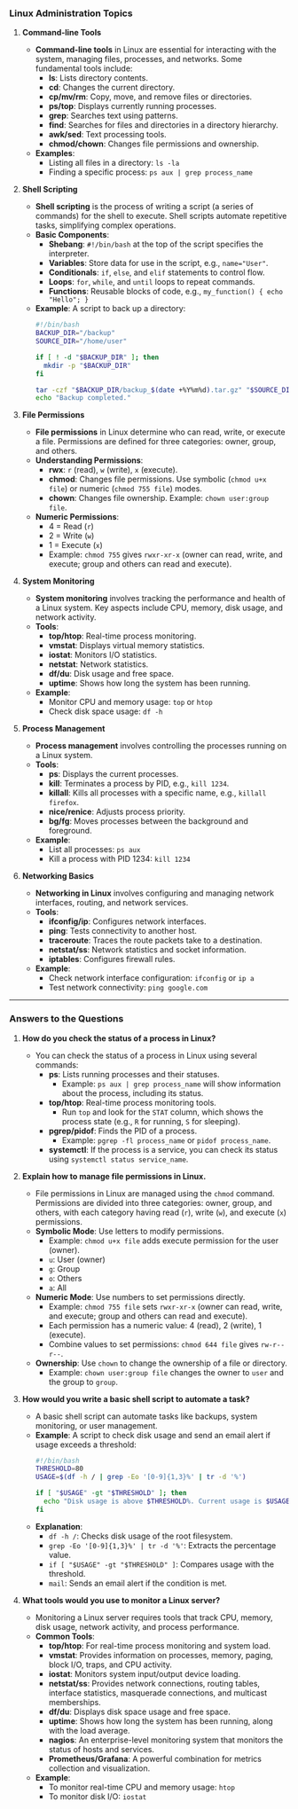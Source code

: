### **Linux Administration Topics**

1. **Command-line Tools**
   - **Command-line tools** in Linux are essential for interacting with the system, managing files, processes, and networks. Some fundamental tools include:
     - **ls**: Lists directory contents.
     - **cd**: Changes the current directory.
     - **cp/mv/rm**: Copy, move, and remove files or directories.
     - **ps/top**: Displays currently running processes.
     - **grep**: Searches text using patterns.
     - **find**: Searches for files and directories in a directory hierarchy.
     - **awk/sed**: Text processing tools.
     - **chmod/chown**: Changes file permissions and ownership.
   - **Examples**:
     - Listing all files in a directory: `ls -la`
     - Finding a specific process: `ps aux | grep process_name`

2. **Shell Scripting**
   - **Shell scripting** is the process of writing a script (a series of commands) for the shell to execute. Shell scripts automate repetitive tasks, simplifying complex operations.
   - **Basic Components**:
     - **Shebang**: `#!/bin/bash` at the top of the script specifies the interpreter.
     - **Variables**: Store data for use in the script, e.g., `name="User"`.
     - **Conditionals**: `if`, `else`, and `elif` statements to control flow.
     - **Loops**: `for`, `while`, and `until` loops to repeat commands.
     - **Functions**: Reusable blocks of code, e.g., `my_function() { echo "Hello"; }`
   - **Example**: A script to back up a directory:
     ```bash
     #!/bin/bash
     BACKUP_DIR="/backup"
     SOURCE_DIR="/home/user"

     if [ ! -d "$BACKUP_DIR" ]; then
       mkdir -p "$BACKUP_DIR"
     fi

     tar -czf "$BACKUP_DIR/backup_$(date +%Y%m%d).tar.gz" "$SOURCE_DIR"
     echo "Backup completed."
     ```

3. **File Permissions**
   - **File permissions** in Linux determine who can read, write, or execute a file. Permissions are defined for three categories: owner, group, and others.
   - **Understanding Permissions**:
     - **rwx**: `r` (read), `w` (write), `x` (execute).
     - **chmod**: Changes file permissions. Use symbolic (`chmod u+x file`) or numeric (`chmod 755 file`) modes.
     - **chown**: Changes file ownership. Example: `chown user:group file`.
   - **Numeric Permissions**:
     - 4 = Read (`r`)
     - 2 = Write (`w`)
     - 1 = Execute (`x`)
     - Example: `chmod 755` gives `rwxr-xr-x` (owner can read, write, and execute; group and others can read and execute).

4. **System Monitoring**
   - **System monitoring** involves tracking the performance and health of a Linux system. Key aspects include CPU, memory, disk usage, and network activity.
   - **Tools**:
     - **top/htop**: Real-time process monitoring.
     - **vmstat**: Displays virtual memory statistics.
     - **iostat**: Monitors I/O statistics.
     - **netstat**: Network statistics.
     - **df/du**: Disk usage and free space.
     - **uptime**: Shows how long the system has been running.
   - **Example**:
     - Monitor CPU and memory usage: `top` or `htop`
     - Check disk space usage: `df -h`

5. **Process Management**
   - **Process management** involves controlling the processes running on a Linux system.
   - **Tools**:
     - **ps**: Displays the current processes.
     - **kill**: Terminates a process by PID, e.g., `kill 1234`.
     - **killall**: Kills all processes with a specific name, e.g., `killall firefox`.
     - **nice/renice**: Adjusts process priority.
     - **bg/fg**: Moves processes between the background and foreground.
   - **Example**:
     - List all processes: `ps aux`
     - Kill a process with PID 1234: `kill 1234`

6. **Networking Basics**
   - **Networking in Linux** involves configuring and managing network interfaces, routing, and network services.
   - **Tools**:
     - **ifconfig/ip**: Configures network interfaces.
     - **ping**: Tests connectivity to another host.
     - **traceroute**: Traces the route packets take to a destination.
     - **netstat/ss**: Network statistics and socket information.
     - **iptables**: Configures firewall rules.
   - **Example**:
     - Check network interface configuration: `ifconfig` or `ip a`
     - Test network connectivity: `ping google.com`

---

### **Answers to the Questions**

1. **How do you check the status of a process in Linux?**
   - You can check the status of a process in Linux using several commands:
     - **ps**: Lists running processes and their statuses.
       - Example: `ps aux | grep process_name` will show information about the process, including its status.
     - **top/htop**: Real-time process monitoring tools.
       - Run `top` and look for the `STAT` column, which shows the process state (e.g., `R` for running, `S` for sleeping).
     - **pgrep/pidof**: Finds the PID of a process.
       - Example: `pgrep -fl process_name` or `pidof process_name`.
     - **systemctl**: If the process is a service, you can check its status using `systemctl status service_name`.

2. **Explain how to manage file permissions in Linux.**
   - File permissions in Linux are managed using the `chmod` command. Permissions are divided into three categories: owner, group, and others, with each category having read (`r`), write (`w`), and execute (`x`) permissions.
   - **Symbolic Mode**: Use letters to modify permissions.
     - Example: `chmod u+x file` adds execute permission for the user (owner).
     - `u`: User (owner)
     - `g`: Group
     - `o`: Others
     - `a`: All
   - **Numeric Mode**: Use numbers to set permissions directly.
     - Example: `chmod 755 file` sets `rwxr-xr-x` (owner can read, write, and execute; group and others can read and execute).
     - Each permission has a numeric value: 4 (read), 2 (write), 1 (execute).
     - Combine values to set permissions: `chmod 644 file` gives `rw-r--r--`.
   - **Ownership**: Use `chown` to change the ownership of a file or directory.
     - Example: `chown user:group file` changes the owner to `user` and the group to `group`.

3. **How would you write a basic shell script to automate a task?**
   - A basic shell script can automate tasks like backups, system monitoring, or user management.
   - **Example**: A script to check disk usage and send an email alert if usage exceeds a threshold:
     ```bash
     #!/bin/bash
     THRESHOLD=80
     USAGE=$(df -h / | grep -Eo '[0-9]{1,3}%' | tr -d '%')

     if [ "$USAGE" -gt "$THRESHOLD" ]; then
       echo "Disk usage is above $THRESHOLD%. Current usage is $USAGE%." | mail -s "Disk Usage Alert" user@example.com
     fi
     ```
   - **Explanation**:
     - `df -h /`: Checks disk usage of the root filesystem.
     - `grep -Eo '[0-9]{1,3}%' | tr -d '%'`: Extracts the percentage value.
     - `if [ "$USAGE" -gt "$THRESHOLD" ]`: Compares usage with the threshold.
     - `mail`: Sends an email alert if the condition is met.

4. **What tools would you use to monitor a Linux server?**
   - Monitoring a Linux server requires tools that track CPU, memory, disk usage, network activity, and process performance.
   - **Common Tools**:
     - **top/htop**: For real-time process monitoring and system load.
     - **vmstat**: Provides information on processes, memory, paging, block I/O, traps, and CPU activity.
     - **iostat**: Monitors system input/output device loading.
     - **netstat/ss**: Provides network connections, routing tables, interface statistics, masquerade connections, and multicast memberships.
     - **df/du**: Displays disk space usage and free space.
     - **uptime**: Shows how long the system has been running, along with the load average.
     - **nagios**: An enterprise-level monitoring system that monitors the status of hosts and services.
     - **Prometheus/Grafana**: A powerful combination for metrics collection and visualization.
   - **Example**:
     - To monitor real-time CPU and memory usage: `htop`
     - To monitor disk I/O: `iostat`

